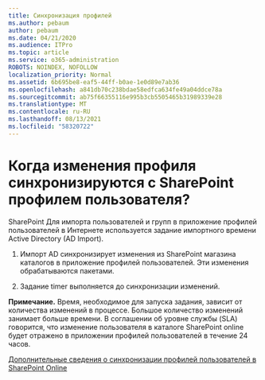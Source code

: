 ```yaml
---
title: Синхронизация профилей
ms.author: pebaum
author: pebaum
ms.date: 04/21/2020
ms.audience: ITPro
ms.topic: article
ms.service: o365-administration
ROBOTS: NOINDEX, NOFOLLOW
localization_priority: Normal
ms.assetid: 6b695be8-eaf5-44ff-b0ae-1e0d89e7ab36
ms.openlocfilehash: a841db70c238bdae58edfca634fe49a04ddce78a
ms.sourcegitcommit: ab75f66355116e995b3cb5505465b31989339e28
ms.translationtype: MT
ms.contentlocale: ru-RU
ms.lasthandoff: 08/13/2021
ms.locfileid: "58320722"
---
```

# <a name="when-do-my-profile-changes-sync-to-the-sharepoint-user-profile-application"></a>Когда изменения профиля синхронизируются с SharePoint профилем пользователя?

SharePoint Для импорта пользователей и групп в приложение профилей пользователей в Интернете используется задание импортного времени Active Directory (AD Import). 
  
1. Импорт AD синхронизирует изменения из SharePoint магазина каталогов в приложение профилей пользователей. Эти изменения обрабатываются пакетами.
    
2. Задание timer выполняется до синхронизации изменений.
    
**Примечание.** Время, необходимое для запуска задания, зависит от количества изменений в процессе. Большое количество изменений занимает больше времени. В соглашении об уровне службы (SLA) говорится, что изменение пользователя в каталоге SharePoint online будет отражено в приложении профилей пользователей в течение 24 часов. 
  
[Дополнительные сведения о синхронизации профилей пользователей в SharePoint Online](https://go.microsoft.com/fwlink/?linkid=875671)
  

